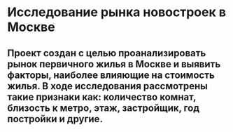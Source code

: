 # Исследование рынка новостроек в Москве  
## Проект создан с целью проанализировать рынок первичного жилья в Москве и выявить факторы, наиболее влияющие на стоимость жилья. В ходе исследования рассмотрены такие признаки как: количество комнат, близость к метро, этаж, застройщик, год постройки и другие. 
